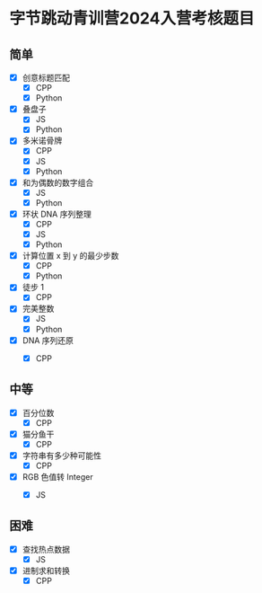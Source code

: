 # 字节跳动青训营2024入营考核题目

## 简单

- [x] 创意标题匹配
  - [x] CPP
  - [x] Python
- [x] 叠盘子
  - [x] JS
  - [x] Python
  
- [x] 多米诺骨牌
  - [x] CPP
  - [x] JS
  - [x] Python
- [x] 和为偶数的数字组合
  - [x] JS
  - [x] Python
- [x] 环状 DNA 序列整理
  - [x] CPP
  - [x] JS
  - [x] Python
- [x] 计算位置 x 到 y 的最少步数
  - [x] CPP
  - [x] Python
- [x] 徒步 1
  - [x] CPP
- [x] 完美整数
  - [x] JS
  - [x] Python
- [x] DNA 序列还原
  - [x] CPP



## 中等

- [x] 百分位数
  - [x] CPP
- [x] 猫分鱼干
  - [x] CPP
- [x] 字符串有多少种可能性
  - [x] CPP
- [x] RGB 色值转 Integer
  - [x] JS



## 困难

- [x] 查找热点数据
  - [x] JS
- [x] 进制求和转换
  - [x] CPP